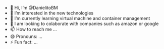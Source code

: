 - 👋 Hi, I’m @DanielitoBM
- 👀 I’m interested in the new technologies 
- 🌱 I’m currently learning virtual machine and container management
- 💞️ I am looking to colaborate with companies such as amazon or google
- 📫 How to reach me ...
- 😄 Pronouns: ...
- ⚡ Fun fact: ...

<!---
DanielitoBM/DanielitoBM is a ✨ special ✨ repository because its `README.md` (this file) appears on your GitHub profile.
You can click the Preview link to take a look at your changes.
--->
